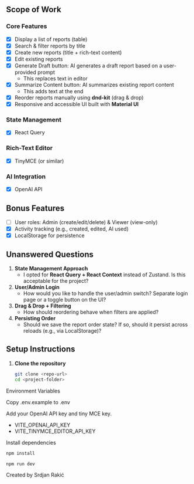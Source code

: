 ## Scope of Work

### Core Features

- [x] Display a list of reports (table)
- [x] Search & filter reports by title
- [x] Create new reports (title + rich-text content)
- [x] Edit existing reports
- [x] Generate Draft button: AI generates a draft report based on a user-provided prompt
  - This replaces text in editor
- [x] Summarize Content button: AI summarizes existing report content
  - This adds text at the end
- [x] Reorder reports manually using **dnd-kit** (drag & drop)
- [x] Responsive and accessible UI built with **Material UI**

### State Management

- [x] React Query

### Rich-Text Editor

- [x] TinyMCE (or similar)

### AI Integration

- [x] OpenAI API

## Bonus Features

- [ ] User roles: Admin (create/edit/delete) & Viewer (view-only)
- [x] Activity tracking (e.g., created, edited, AI used)
- [x] LocalStorage for persistence

## Unanswered Questions

1. **State Management Approach**
   - I opted for **React Query + React Context** instead of Zustand. Is this acceptable for the project?
2. **User/Admin Login**
   - How would you like to handle the user/admin switch? Separate login page or a toggle button on the UI?
3. **Drag & Drop + Filtering**
   - How should reordering behave when filters are applied?
4. **Persisting Order**
   - Should we save the report order state? If so, should it persist across reloads (e.g., via LocalStorage)?

## Setup Instructions

1. **Clone the repository**
   ```bash
   git clone <repo-url>
   cd <project-folder>
   ```

Environment Variables

Copy .env.example to .env

Add your OpenAI API key and tiny MCE key.

- VITE_OPENAI_API_KEY
- VITE_TINYMCE_EDITOR_API_KEY

Install dependencies

```bash
npm install
```

```bash
npm run dev
```

Created by Srdjan Rakić
